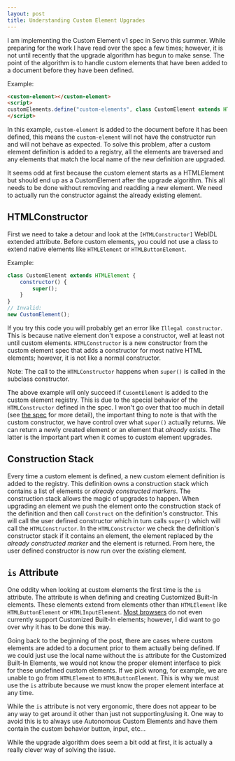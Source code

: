 ```yaml
---
layout: post
title: Understanding Custom Element Upgrades
---
```


I am implementing the Custom Element v1 spec in Servo this summer. While preparing for the work I have read over the spec a few times; however, it is not until recently that the upgrade algorithm has begun to make sense. The point of the algorithm is to handle custom elements that have been added to a document before they have been defined.

Example:
```html
<custom-element></custom-element>
<script>
customElements.define("custom-elements", class CustomElement extends HTMLElement { constructor() { super(); } })
</script>
```

In this example, `custom-element` is added to the document before it has been defined, this means the `custom-element` will not have the constructor run and will not behave as expected. To solve this problem, after a custom element definition is added to a registry, all the elements are traversed and any elements that match the local name of the new definition are upgraded.

It seems odd at first because the custom element starts as a HTMLElement but should end up as a CustomElement after the upgrade algorithm. This all needs to be done without removing and readding a new element. We need to actually run the constructor against the already existing element.

## HTMLConstructor
First we need to take a detour and look at the `[HTMLConstructor]` WebIDL extended attribute. Before custom elements, you could not use a class to extend native elements like `HTMLElement` or `HTMLButtonElement`.

Example:
```javascript
class CustomElement extends HTMLElement {
    constructor() {
        super();
    }
}
// Invalid:
new CustomElement();
```

If you try this code you will probably get an error like `Illegal constructor`. This is because native element don't expose a constructor, well at least not until custom elements. `HTMLConstructor` is a new constructor from the custom element spec that adds a constructor for most native HTML elements; however, it is not like a normal constructor.

Note: The call to the `HTMLConstructor` happens when `super()` is called in the subclass constructor.

The above example will only succeed if `CusomtElement` is added to the custom element registry. This is due to the special behavior of the `HTMLConstructor` defined in the spec. I won't go over that too much in detail (see [the spec][HTMLConstructor] for more detail), the important thing to note is that with the custom constructor, we have control over what `super()` actually returns. We can return a newly created element or an element that _already_ exists. The latter is the important part when it comes to custom element upgrades.

## Construction Stack
Every time a custom element is defined, a new custom element definition is added to the registry. This definition owns a construction stack which contains a list of elements or _already constructed markers_. The construction stack allows the magic of upgrades to happen. When upgrading an element we push the element onto the construction stack of the definition and then call `Construct` on the definition's constructor. This will call the user defined constructor which in turn calls `super()` which will call the `HTMLConstructor`. In the `HTMLConstructor` we check the definition's constructor stack if it contains an element, the element replaced by the _already constructed marker_ and the element is returned. From here, the user defined constructor is now run over the existing element.

## `is` Attribute
One oddity when looking at custom elements the first time is the `is` attribute. The attribute is when defining and creating Customized Built-In elements. These elements extend from elements other than `HTMLElement` like `HTMLButtonElement` or `HTMLInputElement`. [Most browsers][caniuse custom elements] do not even currently support Customized Built-In elements; however, I did want to go over why it has to be done this way.

Going back to the beginning of the post, there are cases where custom elements are added to a document prior to them actually being defined. If we could just use the local name without the `is` attribute for the Customized Built-In Elements, we would not know the proper element interface to pick for these undefined custom elements. If we pick wrong, for example, we are unable to go from `HTMLElement` to `HTMLButtonElement`. This is why we must use the `is` attribute because we must know the proper element interface at any time.

While the `is` attribute is not very ergonomic, there does not appear to be any way to get around it other than just not supporting/using it. One way to avoid this is to always use Autonomous Custom Elements and have them contain the custom behavior button, input, etc...

While the upgrade algorithm does seem a bit odd at first, it is actually a really clever way of solving the issue.

[HTMLConstructor]:https://html.spec.whatwg.org/multipage/dom.html#htmlconstructor
[caniuse custom elements]:http://caniuse.com/#feat=custom-elementsv1
